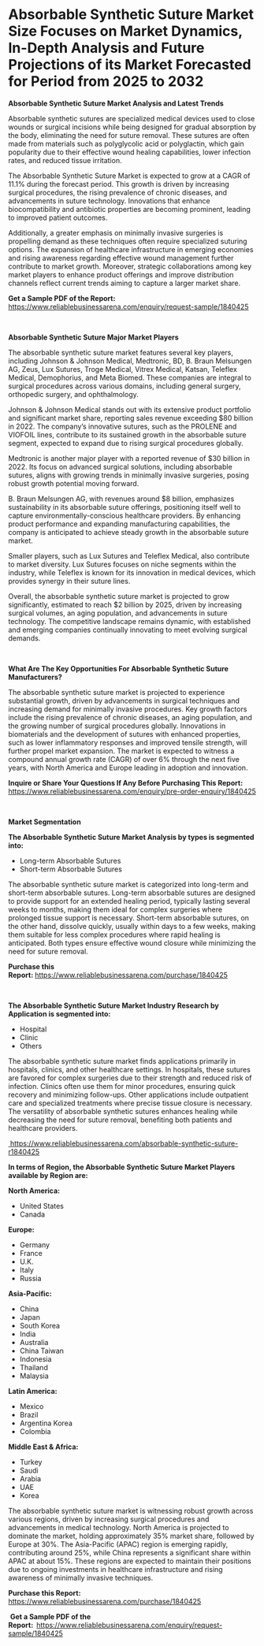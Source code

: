 <p><h1>Absorbable Synthetic Suture Market Size Focuses on Market Dynamics, In-Depth Analysis and Future Projections of its Market Forecasted for Period from 2025 to 2032</h1></p><p><strong>Absorbable Synthetic Suture Market Analysis and Latest Trends</strong></p>
<p><p>Absorbable synthetic sutures are specialized medical devices used to close wounds or surgical incisions while being designed for gradual absorption by the body, eliminating the need for suture removal. These sutures are often made from materials such as polyglycolic acid or polyglactin, which gain popularity due to their effective wound healing capabilities, lower infection rates, and reduced tissue irritation.</p><p>The Absorbable Synthetic Suture Market is expected to grow at a CAGR of 11.1% during the forecast period. This growth is driven by increasing surgical procedures, the rising prevalence of chronic diseases, and advancements in suture technology. Innovations that enhance biocompatibility and antibiotic properties are becoming prominent, leading to improved patient outcomes.</p><p>Additionally, a greater emphasis on minimally invasive surgeries is propelling demand as these techniques often require specialized suturing options. The expansion of healthcare infrastructure in emerging economies and rising awareness regarding effective wound management further contribute to market growth. Moreover, strategic collaborations among key market players to enhance product offerings and improve distribution channels reflect current trends aiming to capture a larger market share.</p></p>
<p><strong>Get a Sample PDF of the Report:&nbsp;</strong> <a href="https://www.reliablebusinessarena.com/enquiry/request-sample/1840425?utm_campaign=2748&utm_medium=2&utm_source=Github&utm_content=ia&utm_term=16042025&utm_id=absorbable-synthetic-suture">https://www.reliablebusinessarena.com/enquiry/request-sample/1840425</a></p>
<p>&nbsp;</p>
<p><strong>Absorbable Synthetic Suture Major Market Players</strong></p>
<p><p>The absorbable synthetic suture market features several key players, including Johnson & Johnson Medical, Medtronic, BD, B. Braun Melsungen AG, Zeus, Lux Sutures, Troge Medical, Vitrex Medical, Katsan, Teleflex Medical, Demophorius, and Meta Biomed. These companies are integral to surgical procedures across various domains, including general surgery, orthopedic surgery, and ophthalmology.</p><p>Johnson & Johnson Medical stands out with its extensive product portfolio and significant market share, reporting sales revenue exceeding $80 billion in 2022. The company’s innovative sutures, such as the PROLENE and VIOFOIL lines, contribute to its sustained growth in the absorbable suture segment, expected to expand due to rising surgical procedures globally.</p><p>Medtronic is another major player with a reported revenue of $30 billion in 2022. Its focus on advanced surgical solutions, including absorbable sutures, aligns with growing trends in minimally invasive surgeries, posing robust growth potential moving forward.</p><p>B. Braun Melsungen AG, with revenues around $8 billion, emphasizes sustainability in its absorbable suture offerings, positioning itself well to capture environmentally-conscious healthcare providers. By enhancing product performance and expanding manufacturing capabilities, the company is anticipated to achieve steady growth in the absorbable suture market.</p><p>Smaller players, such as Lux Sutures and Teleflex Medical, also contribute to market diversity. Lux Sutures focuses on niche segments within the industry, while Teleflex is known for its innovation in medical devices, which provides synergy in their suture lines.</p><p>Overall, the absorbable synthetic suture market is projected to grow significantly, estimated to reach $2 billion by 2025, driven by increasing surgical volumes, an aging population, and advancements in suture technology. The competitive landscape remains dynamic, with established and emerging companies continually innovating to meet evolving surgical demands.</p></p>
<p>&nbsp;</p>
<p><strong>What Are The Key Opportunities For Absorbable Synthetic Suture Manufacturers?</strong></p>
<p><p>The absorbable synthetic suture market is projected to experience substantial growth, driven by advancements in surgical techniques and increasing demand for minimally invasive procedures. Key growth factors include the rising prevalence of chronic diseases, an aging population, and the growing number of surgical procedures globally. Innovations in biomaterials and the development of sutures with enhanced properties, such as lower inflammatory responses and improved tensile strength, will further propel market expansion. The market is expected to witness a compound annual growth rate (CAGR) of over 6% through the next five years, with North America and Europe leading in adoption and innovation.</p></p>
<p><strong>Inquire or Share Your Questions If Any Before Purchasing This Report:</strong> <a href="https://www.reliablebusinessarena.com/enquiry/pre-order-enquiry/1840425?utm_campaign=2748&utm_medium=2&utm_source=Github&utm_content=ia&utm_term=16042025&utm_id=absorbable-synthetic-suture">https://www.reliablebusinessarena.com/enquiry/pre-order-enquiry/1840425</a></p>
<p>&nbsp;</p>
<p><strong>Market Segmentation</strong></p>
<p><strong>The Absorbable Synthetic Suture Market Analysis by types is segmented into:</strong></p>
<p><ul><li>Long-term Absorbable Sutures</li><li>Short-term Absorbable Sutures</li></ul></p>
<p><p>The absorbable synthetic suture market is categorized into long-term and short-term absorbable sutures. Long-term absorbable sutures are designed to provide support for an extended healing period, typically lasting several weeks to months, making them ideal for complex surgeries where prolonged tissue support is necessary. Short-term absorbable sutures, on the other hand, dissolve quickly, usually within days to a few weeks, making them suitable for less complex procedures where rapid healing is anticipated. Both types ensure effective wound closure while minimizing the need for suture removal.</p></p>
<p><strong>Purchase this Report:&nbsp;</strong><a href="https://www.reliablebusinessarena.com/purchase/1840425?utm_campaign=2748&utm_medium=2&utm_source=Github&utm_content=ia&utm_term=16042025&utm_id=absorbable-synthetic-suture">https://www.reliablebusinessarena.com/purchase/1840425</a></p>
<p>&nbsp;</p>
<p><strong>The Absorbable Synthetic Suture Market Industry Research by Application is segmented into:</strong></p>
<p><ul><li>Hospital</li><li>Clinic</li><li>Others</li></ul></p>
<p><p>The absorbable synthetic suture market finds applications primarily in hospitals, clinics, and other healthcare settings. In hospitals, these sutures are favored for complex surgeries due to their strength and reduced risk of infection. Clinics often use them for minor procedures, ensuring quick recovery and minimizing follow-ups. Other applications include outpatient care and specialized treatments where precise tissue closure is necessary. The versatility of absorbable synthetic sutures enhances healing while decreasing the need for suture removal, benefiting both patients and healthcare providers.</p></p>
<p><a href="https://www.reliablebusinessarena.com/absorbable-synthetic-suture-r1840425?utm_campaign=2748&utm_medium=2&utm_source=Github&utm_content=ia&utm_term=16042025&utm_id=absorbable-synthetic-suture">&nbsp;https://www.reliablebusinessarena.com/absorbable-synthetic-suture-r1840425</a></p>
<p><strong>In terms of Region, the Absorbable Synthetic Suture Market Players available by Region are:</strong></p>
<p>
    <p> <strong> North America: </strong>
        <ul>
            <li>United States</li>
            <li>Canada</li>
        </ul>
        </p> 
    <p> <strong> Europe: </strong>
        <ul>
            <li>Germany</li>
            <li>France</li>
            <li>U.K.</li>
            <li>Italy</li>
            <li>Russia</li>
        </ul>
        </p> 
    <p> <strong> Asia-Pacific: </strong>
        <ul>
            <li>China</li>
            <li>Japan</li>
            <li>South Korea</li>
            <li>India</li>
            <li>Australia</li>
            <li>China Taiwan</li>
            <li>Indonesia</li>
            <li>Thailand</li>
            <li>Malaysia</li>
        </ul>
        </p> 
    <p> <strong> Latin America: </strong>
        <ul>
            <li>Mexico</li>
            <li>Brazil</li>
            <li>Argentina Korea</li>
            <li>Colombia</li>
        </ul>
        </p> 
    <p> <strong> Middle East & Africa: </strong>
        <ul>
            <li>Turkey</li>
            <li>Saudi</li>
            <li>Arabia</li>
            <li>UAE</li>
            <li>Korea</li>
        </ul>
    </p>
    </p>
<p><p>The absorbable synthetic suture market is witnessing robust growth across various regions, driven by increasing surgical procedures and advancements in medical technology. North America is projected to dominate the market, holding approximately 35% market share, followed by Europe at 30%. The Asia-Pacific (APAC) region is emerging rapidly, contributing around 25%, while China represents a significant share within APAC at about 15%. These regions are expected to maintain their positions due to ongoing investments in healthcare infrastructure and rising awareness of minimally invasive techniques.</p></p>
<p><strong>Purchase this Report: </strong><a href="https://www.reliablebusinessarena.com/purchase/1840425?utm_campaign=2748&utm_medium=2&utm_source=Github&utm_content=ia&utm_term=16042025&utm_id=absorbable-synthetic-suture">https://www.reliablebusinessarena.com/purchase/1840425</a></p>
<p>&nbsp;<strong>Get a Sample PDF of the Report:&nbsp;&nbsp;</strong><a href="https://www.reliablebusinessarena.com/enquiry/request-sample/1840425?utm_campaign=2748&utm_medium=2&utm_source=Github&utm_content=ia&utm_term=16042025&utm_id=absorbable-synthetic-suture">https://www.reliablebusinessarena.com/enquiry/request-sample/1840425</a></p>
<p><strong></strong></p>
<p><p></p><p></p><p></p></p>